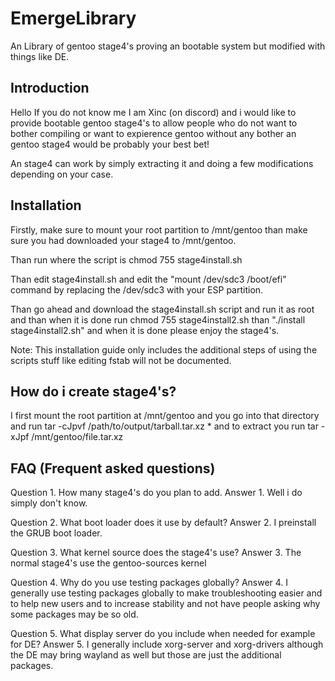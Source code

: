# EmergeLibrary
An Library of gentoo stage4's proving an bootable system but modified with things like DE.

## Introduction

Hello If you do not know me I am Xinc (on discord) and i would like to provide bootable gentoo stage4's to allow people who do not want to bother compiling or want to expierence gentoo without any bother an gentoo stage4 would be probably your best bet!

An stage4 can work by simply extracting it and doing a few modifications depending on your case.

## Installation

Firstly, make sure to mount your root partition to /mnt/gentoo than make sure you had downloaded your stage4 to /mnt/gentoo.

Than run where the script is chmod 755 stage4install.sh

Than edit stage4install.sh and edit the "mount /dev/sdc3 /boot/efi" command by replacing the /dev/sdc3 with your ESP partition.

Than go ahead and download the stage4install.sh script and run it as root and than when it is done run chmod 755 stage4install2.sh than "./install stage4install2.sh" and when it is done please enjoy the stage4's.

Note:
This installation guide only includes the additional steps of using the scripts stuff like editing fstab will not be documented.

## How do i create stage4's?

I first mount the root partition at /mnt/gentoo and you go into that directory and run tar -cJpvf /path/to/output/tarball.tar.xz * and to extract you run tar -xJpf /mnt/gentoo/file.tar.xz

## FAQ (Frequent asked questions)

Question 1. How many stage4's do you plan to add.
Answer 1. Well i do simply don't know.

Question 2. What boot loader does it use by default?
Answer 2. I preinstall the GRUB boot loader.

Question 3. What kernel source does the stage4's use?
Answer 3. The normal stage4's use the gentoo-sources kernel

Question 4. Why do you use testing packages globally?
Answer 4. I generally use testing packages globally to make troubleshooting easier and to help new users and to increase stability and not have people asking why some packages may be so old.

Question 5. What display server do you include when needed for example for DE?
Answer 5. I generally include xorg-server and xorg-drivers although the DE may bring wayland as well but those are just the additional packages.
